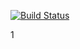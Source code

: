 [![Build Status](https://travis-ci.org/SVolkoff/lab06.svg?branch=master)](https://travis-ci.org/SVolkoff/lab06)

1

